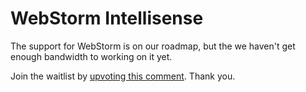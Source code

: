 <Logo name="webstorm" class="logo-float-xl"/>

# WebStorm Intellisense

The support for WebStorm is on our roadmap, but the we haven't get enough bandwidth to working on it yet. 

Join the waitlist by [upvoting this comment](https://github.com/windicss/windicss/discussions/136#discussioncomment-557097). Thank you.
